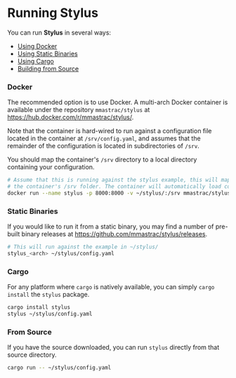 # Running Stylus

You can run **Stylus** in several ways:

* [Using Docker](#docker)
* [Using Static Binaries](#static-binaries) 
* [Using Cargo](#cargo)
* [Building from Source](#from-source)

### Docker

The recommended option is to use Docker. A multi-arch Docker container is
available under the repository `mmastrac/stylus` at
<https://hub.docker.com/r/mmastrac/stylus/>.

Note that the container is hard-wired to run against a configuration file
located in the container at `/srv/config.yaml`, and assumes that the remainder
of the configuration is located in subdirectories of `/srv`. 

You should map the container's `/srv` directory to a local directory containing
your configuration.

```bash
# Assume that this is running against the stylus example, this will map the example directory into
# the container's /srv folder. The container will automatically load config.yaml from this folder!
docker run --name stylus -p 8000:8000 -v ~/stylus/:/srv mmastrac/stylus:latest
```

### Static Binaries

If you would like to run it from a static binary, you may find a number of
pre-built binary releases at <https://github.com/mmastrac/stylus/releases>.

```bash
# This will run against the example in ~/stylus/
stylus_<arch> ~/stylus/config.yaml
```

### Cargo

For any platform where `cargo` is natively available, you can simply `cargo
install` the `stylus` package.

```bash
cargo install stylus
stylus ~/stylus/config.yaml
```

### From Source

If you have the source downloaded, you can run `stylus` directly from that source directory.

```bash
cargo run -- ~/stylus/config.yaml
```
